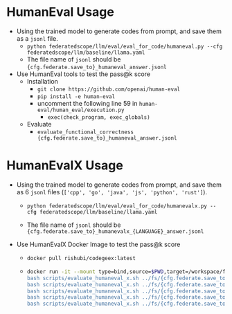 # HumanEval Usage

* Using the trained model to generate codes from prompt, and save them as a `jsonl` file.
  * `python federatedscope/llm/eval/eval_for_code/humaneval.py --cfg federatedscope/llm/baseline/llama.yaml`
  * The file name of `jsonl` should be `{cfg.federate.save_to}_humaneval_answer.jsonl`
* Use HumanEval tools to test the pass@k score
  * Installation
    * `git clone https://github.com/openai/human-eval`
    * `pip install -e human-eval`
    * uncomment the following line 59 in `human-eval/human_eval/execution.py`
      * `exec(check_program, exec_globals)`
  * Evaluate
    * `evaluate_functional_correctness {cfg.federate.save_to}_humaneval_answer.jsonl`

# HumanEvalX Usage

* Using the trained model to generate codes from prompt, and save them as 6 `jsonl` files (`['cpp', 'go', 'java', 'js', 'python', 'rust']`).

  * `python federatedscope/llm/eval/eval_for_code/humanevalx.py --cfg federatedscope/llm/baseline/llama.yaml`

  * The file name of `jsonl` should be `{cfg.federate.save_to}_humanevalx_{LANGUAGE}_answer.jsonl`

* Use HumanEvalX Docker Image to test the pass@k score

  * `docker pull rishubi/codegeex:latest`

  * ```bash
    docker run -it --mount type=bind,source=$PWD,target=/workspace/fs rishubi/codegeex:latest /bin/bash -c "cd CodeGeeX; git fetch; git pull; pip install -e .; \
    bash scripts/evaluate_humaneval_x.sh ../fs/{cfg.federate.save_to}_humanevalx_cpp_answer.jsonl cpp 1; \
    bash scripts/evaluate_humaneval_x.sh ../fs/{cfg.federate.save_to}_humanevalx_go_answer.jsonl go 1; \
    bash scripts/evaluate_humaneval_x.sh ../fs/{cfg.federate.save_to}_humanevalx_java_answer.jsonl java 1; \
    bash scripts/evaluate_humaneval_x.sh ../fs/{cfg.federate.save_to}_humanevalx_js_answer.jsonl js 1; \
    bash scripts/evaluate_humaneval_x.sh ../fs/{cfg.federate.save_to}_humanevalx_python_answer.jsonl python 1; exit"
    ```
